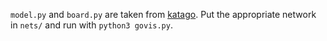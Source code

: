`model.py` and `board.py` are taken from [katago](https://github.com/lightvector/KataGo/).
Put the appropriate network in `nets/` and run with `python3 govis.py`.